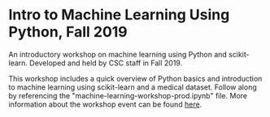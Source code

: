 # Intro to Machine Learning Using Python, Fall 2019
An introductory workshop on machine learning using Python and scikit-learn. Developed and held by CSC staff in Fall 2019. 

This workshop includes a quick overview of Python basics and introduction to machine learning using scikit-learn and a medical dataset. Follow along by referencing the "machine-learning-workshop-prod.ipynb" file. More information about the workshop event can be found [here](https://csc.barnard.edu/events/machine-learning-workshop).
